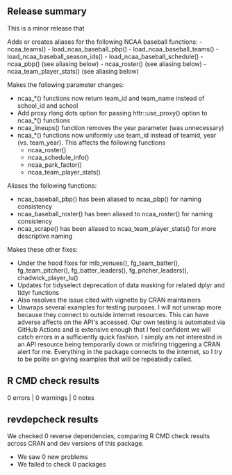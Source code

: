 ## Release summary

This is a minor release that 
 
 Adds or creates aliases for the following NCAA baseball functions:
    - ncaa_teams()
    - load_ncaa_baseball_pbp()
    - load_ncaa_baseball_teams()
    - load_ncaa_baseball_season_ids()
    - load_ncaa_baseball_schedule()
    - ncaa_pbp() (see aliasing below)
    - ncaa_roster() (see aliasing below)
    - ncaa_team_player_stats() (see aliasing below)
  
 Makes the following parameter changes:
 
 * ncaa_*() functions now return team_id and team_name instead of school_id and school
 * Add proxy rlang dots option for passing httr::use_proxy() option to ncaa_*() functions
 * ncaa_lineups() function removes the year parameter (was unnecessary)
 * ncaa_*() functions now uniformly use team_id instead of teamid, year (vs. team_year). This affects the following functions
   - ncaa_roster()
   - ncaa_schedule_info()
   - ncaa_park_factor()
   - ncaa_team_player_stats()
   
 Aliases the following functions:
 
 * ncaa_baseball_pbp() has been aliased to ncaa_pbp() for naming consistency
 * ncaa_baseball_roster() has been aliased to ncaa_roster() for naming consistency
 * ncaa_scrape() has been aliased to ncaa_team_player_stats() for more descriptive naming
 
 Makes these other fixes: 
 
* Under the hood fixes for mlb_venues(), fg_team_batter(), fg_team_pitcher(),
  fg_batter_leaders(), fg_pitcher_leaders(), chadwick_player_lu()
* Updates for tidyselect deprecation of data masking for related dplyr and tidyr functions
* Also resolves the issue cited with vignette by CRAN maintainers
* Unwraps several examples for testing purposes. I will not unwrap more because they connect to 
  outside internet resources. This can have adverse affects on the API's accessed. 
  Our own testing is automated via GitHub Actions and is extensive enough that I feel confident 
  we will catch errors in a sufficiently quick fashion. I simply am not interested in an API 
  resource being temporarily down or misfiring triggering a CRAN alert for me. Everything in the 
  package connects to the internet, so I try to be polite on giving examples that will be repeatedly
  called. 

## R CMD check results

0 errors | 0 warnings | 0 notes

## revdepcheck results

We checked 0 reverse dependencies, comparing R CMD check results across CRAN and dev versions of this package.

 * We saw 0 new problems
 * We failed to check 0 packages
